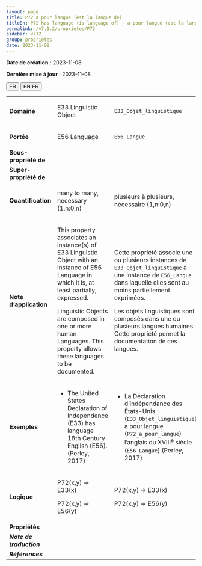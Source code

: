 ```yaml
---
layout: page
title: P72 a pour langue (est la langue de)
titleEn: P72 has language (is language of) - a pour langue (est la langue de)
permalink: /v7.1.2/proprietes/P72
sidebar: v712
group: proprietes
date: 2023-11-08
---
```


**Date de création** : 2023-11-08

**Dernière mise à jour** : 2023-11-08

<div class="lang-buttons">
 <button id="fr" class="activate">FR</button>
 <button id="en-fr">EN-FR</button>
</div>

<table>
<tbody>
<tr>
<td><strong>Domaine</strong></td>
<td class="en">
<p>E33 Linguistic Object</p>
</td>
<td>
<p><code class="language-plaintext highlighter-rouge">E33_Objet_linguistique</code></p>
</td>
</tr>
<tr>
<td><strong>Portée</strong></td>
<td class="en">
<p>E56 Language</p>
</td>
<td>
<p><code class="language-plaintext highlighter-rouge">E56_Langue</code></p>
</td>
</tr>
<tr>
<td><strong>Sous-propriété de</strong></td>
<td class="en">
</td>
<td>
</td>
</tr>
<tr>
<td><strong>Super-propriété de</strong></td>
<td class="en">
</td>
<td>
</td>
</tr>
<tr>
<td><strong>Quantification</strong></td>
<td class="en">
<p>many to many, necessary (1,n:0,n)</p>
</td>
<td>
<p>plusieurs à plusieurs, nécessaire (1,n:0,n)</p>
</td>
</tr>
<tr>
<td><strong>Note d’application</strong></td>
<td class="en">
<p>This property associates an instance(s) of E33 Linguistic Object with an instance of E56 Language in which it is, at least partially, expressed.</p>
<p>Linguistic Objects are composed in one or more human Languages. This property allows these languages to be documented.</p>
</td>
<td>
<p>Cette propriété associe une ou plusieurs instances de <code class="language-plaintext highlighter-rouge">E33_Objet_linguistique</code> à une instance de <code class="language-plaintext highlighter-rouge">E56_Langue</code> dans laquelle elles sont au moins partiellement exprimées.</p>
<p>Les objets linguistiques sont composés dans une ou plusieurs langues humaines. Cette propriété permet la documentation de ces langues.</p>
</td>
</tr>
<tr>
<td><strong>Exemples</strong></td>
<td class="en">
<ul>
<li><p>The United States Declaration of Independence (E33) has language 18th Century English (E56). (Perley, 2017)</p>
</li>
</ul>
</td>
<td>
<ul>
<li><p>La Déclaration d’indépendance des États-Unis (<code class="language-plaintext highlighter-rouge">E33_Objet_linguistique</code>) a pour langue (<code class="language-plaintext highlighter-rouge">P72_a_pour_langue</code>) l’anglais du XVIII<sup>e</sup> siècle (<code class="language-plaintext highlighter-rouge">E56_Langue</code>) (Perley, 2017)</p>
</li>
</ul>
</td>
</tr>
<tr>
<td><strong>Logique</strong></td>
<td class="en">
<p>P72(x,y) ⇒ E33(x)</p>
<p>P72(x,y) ⇒ E56(y)</p>
</td>
<td>
<p>P72(x,y) ⇒ E33(x)</p>
<p>P72(x,y) ⇒ E56(y)</p>
</td>
</tr>
<tr>
<td><strong>Propriétés</strong></td>
<td class="en">
</td>
<td>
</td>
</tr>
<tr>
<td><strong><em>Note de traduction</em></strong></td>
<td colspan="2">
</td>
</tr>
<tr>
<td><strong><em>Références</em></strong></td>
<td colspan="2">
<p><em></em></p>
</td>
</tr>
</tbody>
</table>
